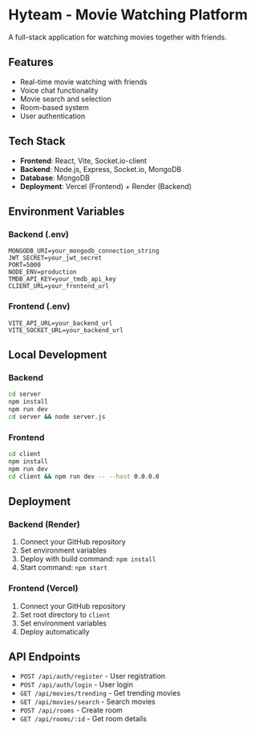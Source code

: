 # Hyteam - Movie Watching Platform

A full-stack application for watching movies together with friends.

## Features

- Real-time movie watching with friends
- Voice chat functionality
- Movie search and selection
- Room-based system
- User authentication

## Tech Stack

- **Frontend**: React, Vite, Socket.io-client
- **Backend**: Node.js, Express, Socket.io, MongoDB
- **Database**: MongoDB
- **Deployment**: Vercel (Frontend) + Render (Backend)

## Environment Variables

### Backend (.env)

```
MONGODB_URI=your_mongodb_connection_string
JWT_SECRET=your_jwt_secret
PORT=5000
NODE_ENV=production
TMDB_API_KEY=your_tmdb_api_key
CLIENT_URL=your_frontend_url
```

### Frontend (.env)

```
VITE_API_URL=your_backend_url
VITE_SOCKET_URL=your_backend_url
```

## Local Development

### Backend

```bash
cd server
npm install
npm run dev
cd server && node server.js
```

### Frontend

```bash
cd client
npm install
npm run dev
cd client && npm run dev -- --host 0.0.0.0
```

## Deployment

### Backend (Render)

1. Connect your GitHub repository
2. Set environment variables
3. Deploy with build command: `npm install`
4. Start command: `npm start`

### Frontend (Vercel)

1. Connect your GitHub repository
2. Set root directory to `client`
3. Set environment variables
4. Deploy automatically

## API Endpoints

- `POST /api/auth/register` - User registration
- `POST /api/auth/login` - User login
- `GET /api/movies/trending` - Get trending movies
- `GET /api/movies/search` - Search movies
- `POST /api/rooms` - Create room
- `GET /api/rooms/:id` - Get room details
